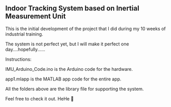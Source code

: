 Indoor Tracking System based on Inertial Measurement Unit
--
This is the initial development of the project that I did during my 10 weeks of industrial training.

The system is not perfect yet, but I will make it perfect one day....hopefully...... 

Instructions:

IMU_Arduino_Code.ino is the Arduino code for the hardware.

app1.mlapp is the MATLAB app code for the entire app.

All the folders above are the library file for supporting the system.


Feel free to check it out. HeHe 👨

